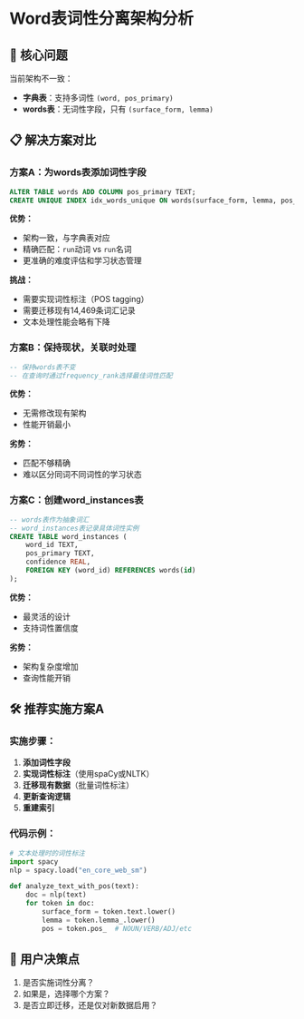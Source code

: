 # Word表词性分离架构分析

## 🎯 **核心问题**
当前架构不一致：
- **字典表**：支持多词性 `(word, pos_primary)` 
- **words表**：无词性字段，只有 `(surface_form, lemma)`

## 📋 **解决方案对比**

### **方案A：为words表添加词性字段**
```sql
ALTER TABLE words ADD COLUMN pos_primary TEXT;
CREATE UNIQUE INDEX idx_words_unique ON words(surface_form, lemma, pos_primary);
```

**优势：**
- 架构一致，与字典表对应
- 精确匹配：`run`动词 vs `run`名词
- 更准确的难度评估和学习状态管理

**挑战：**
- 需要实现词性标注（POS tagging）
- 需要迁移现有14,469条词汇记录
- 文本处理性能会略有下降

### **方案B：保持现状，关联时处理**
```sql
-- 保持words表不变
-- 在查询时通过frequency_rank选择最佳词性匹配
```

**优势：**
- 无需修改现有架构
- 性能开销最小

**劣势：**
- 匹配不够精确
- 难以区分同词不同词性的学习状态

### **方案C：创建word_instances表**
```sql
-- words表作为抽象词汇
-- word_instances表记录具体词性实例
CREATE TABLE word_instances (
    word_id TEXT,
    pos_primary TEXT,
    confidence REAL,
    FOREIGN KEY (word_id) REFERENCES words(id)
);
```

**优势：**
- 最灵活的设计
- 支持词性置信度

**劣势：**
- 架构复杂度增加
- 查询性能开销

## 🛠️ **推荐实施方案A**

### **实施步骤：**

1. **添加词性字段**
2. **实现词性标注**（使用spaCy或NLTK）
3. **迁移现有数据**（批量词性标注）
4. **更新查询逻辑**
5. **重建索引**

### **代码示例：**
```python
# 文本处理时的词性标注
import spacy
nlp = spacy.load("en_core_web_sm")

def analyze_text_with_pos(text):
    doc = nlp(text)
    for token in doc:
        surface_form = token.text.lower()
        lemma = token.lemma_.lower()
        pos = token.pos_  # NOUN/VERB/ADJ/etc
```

## 🎯 **用户决策点**
1. 是否实施词性分离？
2. 如果是，选择哪个方案？
3. 是否立即迁移，还是仅对新数据启用？ 